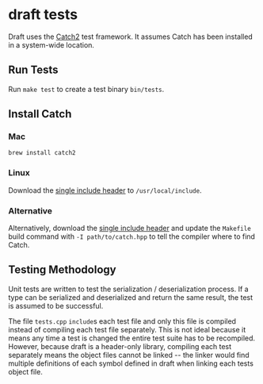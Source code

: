 # draft tests

Draft uses the [Catch2](https://github.com/catchorg/Catch2) test framework. It assumes Catch has been installed in a system-wide location.

## Run Tests

Run `make test` to create a test binary `bin/tests`.

## Install Catch

### Mac

`brew install catch2`

### Linux

Download the [single include header](https://github.com/catchorg/Catch2/blob/master/single_include/catch2/catch.hpp) to `/usr/local/include`.

### Alternative

Alternatively, download the [single include header](https://github.com/catchorg/Catch2/blob/master/single_include/catch2/catch.hpp) and update the `Makefile` build command with `-I path/to/catch.hpp` to tell the compiler where to find Catch.

## Testing Methodology

Unit tests are written to test the serialization / deserialization process. If a type can be serialized and deserialized and return the same result, the test is assumed to be successful.

The file `tests.cpp` `include`s each test file and only this file is compiled instead of compiling each test file separately. This is not ideal because it means any time a test is changed the entire test suite has to be recompiled. However, because draft is a header-only library, compiling each test separately means the object files cannot be linked -- the linker would find multiple definitions of each symbol defined in draft when linking each tests object file.
